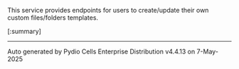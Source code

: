 






This service provides endpoints for users to create/update their own custom files/folders templates.

[:summary]

---
Auto generated by Pydio Cells Enterprise Distribution v4.4.13 on 7-May-2025
